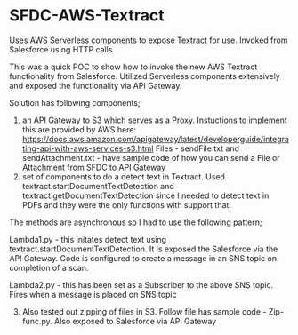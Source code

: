 # SFDC-AWS-Textract
Uses AWS Serverless components to expose Textract for use. Invoked from Salesforce using HTTP calls

This was a quick POC to show how to invoke the new AWS Textract functionality from Salesforce. Utilized Serverless components extensively and exposed the functionality via API Gateway.

Solution has following components;
1) an API Gateway to S3 which serves as a Proxy. Instuctions to implement this are provided by AWS here:
  https://docs.aws.amazon.com/apigateway/latest/developerguide/integrating-api-with-aws-services-s3.html
  Files - sendFile.txt and sendAttachment.txt - have sample code of how you can send a File or Attachment from SFDC to API Gateway
2) set of components to do a detect text in Textract. Used textract.startDocumentTextDetection and textract.getDocumentTextDetection since I needed to detect text in PDFs and they were the only functions with support that.

  The methods are asynchronous so I had to use the following pattern;

   Lambda1.py - this initates detect text using textract.startDocumentTextDetection. It is exposed the Salesforce via the API Gateway. Code is configured to create a message in an SNS topic on completion of a scan.

   Lambda2.py - this has been set as a Subscriber to the above SNS topic. Fires when a message is placed on SNS topic

3) Also tested out zipping of files in S3. Follow file has sample code - Zip-func.py. Also exposed to Salesforce via API Gateway
